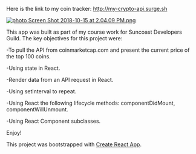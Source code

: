 Here is the link to my coin tracker: http://my-crypto-api.surge.sh

<a href="http://s1248.photobucket.com/user/Michael_Yenny/media/Screen%20Shot%202018-10-15%20at%202.04.09%20PM.png.html" target="_blank"><img src="http://i1248.photobucket.com/albums/hh488/Michael_Yenny/th_Screen%20Shot%202018-10-15%20at%202.04.09%20PM.png" border="0" alt=" photo Screen Shot 2018-10-15 at 2.04.09 PM.png"></a>

This app was built as part of my course work for Suncoast Developers Guild. The key objectives for this project were:

-To pull the API from coinmarketcap.com and present the current price of the top 100 coins.

-Using state in React.

-Render data from an API request in React.

-Using setInterval to repeat.

-Using React the following lifecycle methods: componentDidMount, componentWillUnmount.

-Using React Component subclasses.


Enjoy!

This project was bootstrapped with [Create React App](https://github.com/facebookincubator/create-react-app).

